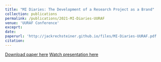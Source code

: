 ```yaml
---
title: "MI Diaries: The Development of a Research Project as a Brand"
collection: publications
permalink: /publications/2021-MI-Diaries-UURAF
venue: 'UURAF Conference'
exceprt:
date:
paperurl: 'http://jackrechsteiner.github.io/files/MI-Diaries-UURAF.pdf'
citation:
---
```


[Download paper here](http://jackrechsteiner.github.io/files/MI-Diaries-UURAF.pdf)
[Watch presentation here](https://www.youtube.com/watch?v=ZWxotrdgwP0)

